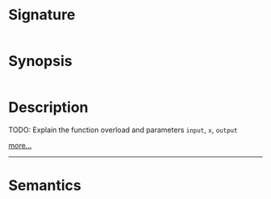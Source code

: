 # Signature
```vikid-signature
```

# Synopsis
```vikid-synopsis
```

# Description
TODO: Explain the function overload and parameters `input`, `x`, `output`

[more...](https://en.wikipedia.org/wiki/Atan2)

----
# Semantics